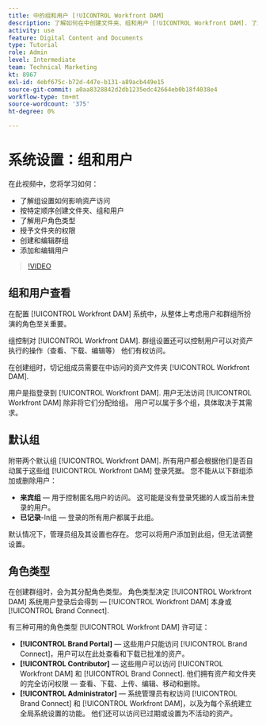 ```yaml
---
title: 中的组和用户 [!UICONTROL Workfront DAM]
description: 了解如何在中创建文件夹、组和用户 [!UICONTROL Workfront DAM]. 了解用户角色类型并授予文件夹权限。
activity: use
feature: Digital Content and Documents
type: Tutorial
role: Admin
level: Intermediate
team: Technical Marketing
kt: 8967
exl-id: 4ebf675c-b72d-447e-b131-a89acb449e15
source-git-commit: a0aa8328842d2db1235edc42664eb0b18f4038e4
workflow-type: tm+mt
source-wordcount: '375'
ht-degree: 0%

---
```


# 系统设置：组和用户

在此视频中，您将学习如何：

* 了解组设置如何影响资产访问
* 按特定顺序创建文件夹、组和用户
* 了解用户角色类型
* 授予文件夹的权限
* 创建和编辑群组
* 添加和编辑用户

>[!VIDEO](https://video.tv.adobe.com/v/335230/?quality=12)

## 组和用户查看

在配置 [!UICONTROL Workfront DAM] 系统中，从整体上考虑用户和群组所扮演的角色至关重要。

组控制对 [!UICONTROL Workfront DAM]. 群组设置还可以控制用户可以对资产执行的操作（查看、下载、编辑等） 他们有权访问。

在创建组时，切记组成员需要在中访问的资产文件夹 [!UICONTROL Workfront DAM].

用户是指登录到 [!UICONTROL Workfront DAM]. 用户无法访问 [!UICONTROL Workfront DAM] 除非将它们分配给组。 用户可以属于多个组，具体取决于其需求。

## 默认组

附带两个默认组 [!UICONTROL Workfront DAM]. 所有用户都会根据他们是否自动属于这些组 [!UICONTROL Workfront DAM] 登录凭据。 您不能从以下群组添加或删除用户：

* **来宾组** — 用于控制匿名用户的访问。 这可能是没有登录凭据的人或当前未登录的用户。
* **已记录**-In组 — 登录的所有用户都属于此组。

默认情况下，管理员组及其设置也存在。 您可以将用户添加到此组，但无法调整设置。

## 角色类型

在创建群组时，会为其分配角色类型。 角色类型决定 [!UICONTROL Workfront DAM] 系统用户登录后会得到 —  [!UICONTROL Workfront DAM] 本身或 [!UICONTROL Brand Connect].

有三种可用的角色类型 [!UICONTROL Workfront DAM] 许可证：

* **[!UICONTROL Brand Portal]** — 这些用户只能访问 [!UICONTROL Brand Connect]，用户可以在此处查看和下载已批准的资产。
* **[!UICONTROL Contributor]** — 这些用户可以访问 [!UICONTROL Workfront DAM] 和 [!UICONTROL Brand Connect]. 他们拥有资产和文件夹的完全访问权限 — 查看、下载、上传、编辑、移动和删除。
* **[!UICONTROL Administrator]** — 系统管理员有权访问 [!UICONTROL Brand Connect] 和 [!UICONTROL Workfront DAM]，以及为每个系统建立全局系统设置的功能。 他们还可以访问已过期或设置为不活动的资产。

<!-- 
Learn more graphic & documentation article link, below
* Understanding the difference between Workfront licenses and Workfront DAM role types
* -->
